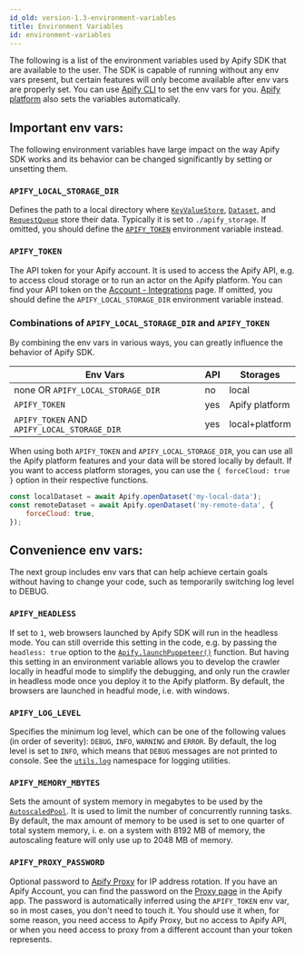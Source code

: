 ```yaml
---
id_old: version-1.3-environment-variables
title: Environment Variables
id: environment-variables
---
```


The following is a list of the environment variables used by Apify SDK that are available to the user.
The SDK is capable of running without any env vars present, but certain features will only become available
after env vars are properly set. You can use [Apify CLI](https://github.com/apify/apify-cli)
to set the env vars for you. [Apify platform](../guides/apify-platform) also sets the variables automatically.

## Important env vars:

The following environment variables have large impact on the way Apify SDK works and its behavior
can be changed significantly by setting or unsetting them.

### `APIFY_LOCAL_STORAGE_DIR`

Defines the path to a local directory where [`KeyValueStore`](../api/key-value-store),
[`Dataset`](../api/dataset), and [`RequestQueue`](../api/request-queue) store their data.
Typically it is set to `./apify_storage`. If omitted, you should define the [`APIFY_TOKEN`](#apify_token)
environment variable instead.

### `APIFY_TOKEN`

The API token for your Apify account. It is used to access the Apify API, e.g. to access cloud storage
or to run an actor on the Apify platform. You can find your API token on the
[Account - Integrations](https://my.apify.com/account#/integrations) page. If omitted,
you should define the `APIFY_LOCAL_STORAGE_DIR` environment variable instead.

### Combinations of `APIFY_LOCAL_STORAGE_DIR` and `APIFY_TOKEN`

By combining the env vars in various ways, you can greatly influence the behavior of Apify SDK.

| Env Vars                                    | API | Storages       |
| ------------------------------------------- | --- | -------------- |
| none OR `APIFY_LOCAL_STORAGE_DIR`           | no  | local          |
| `APIFY_TOKEN`                               | yes | Apify platform |
| `APIFY_TOKEN` AND `APIFY_LOCAL_STORAGE_DIR` | yes | local+platform |

When using both `APIFY_TOKEN` and `APIFY_LOCAL_STORAGE_DIR`, you can use all the Apify platform
features and your data will be stored locally by default. If you want to access platform storages,
you can use the `{ forceCloud: true }` option in their respective functions.

```js
const localDataset = await Apify.openDataset('my-local-data');
const remoteDataset = await Apify.openDataset('my-remote-data', {
    forceCloud: true,
});
```

## Convenience env vars:

The next group includes env vars that can help achieve certain goals without having to change
your code, such as temporarily switching log level to DEBUG.

### `APIFY_HEADLESS`

If set to `1`, web browsers launched by Apify SDK will run in the headless mode. You can still override
this setting in the code, e.g. by passing the `headless: true` option to the
[`Apify.launchPuppeteer()`](../api/apify#launchpuppeteer) function. But having this setting
in an environment variable allows you to develop the crawler locally in headful mode to simplify the debugging,
and only run the crawler in headless mode once you deploy it to the Apify platform. By default, the browsers
are launched in headful mode, i.e. with windows.

### `APIFY_LOG_LEVEL`

Specifies the minimum log level, which can be one of the following values (in order of severity):
`DEBUG`, `INFO`, `WARNING` and `ERROR`. By default, the log level is set to `INFO`,
which means that `DEBUG` messages are not printed to console. See the [`utils.log`](../api/log)
namespace for logging utilities.

### `APIFY_MEMORY_MBYTES`

Sets the amount of system memory in megabytes to be used by the [`AutoscaledPool`](../api/autoscaled-pool).
It is used to limit the number of concurrently running tasks. By default, the max amount of memory
to be used is set to one quarter of total system memory, i. e. on a system with 8192 MB of memory,
the autoscaling feature will only use up to 2048 MB of memory.

### `APIFY_PROXY_PASSWORD`

Optional password to [Apify Proxy](https://docs.apify.com/proxy) for IP address rotation.
If you have an Apify Account, you can find the password on the [Proxy page](https://my.apify.com/proxy)
in the Apify app. The password is automatically inferred using the `APIFY_TOKEN` env var,
so in most cases, you don't need to touch it. You should use it when, for some reason,
you need access to Apify Proxy, but no access to Apify API, or when you need access to
proxy from a different account than your token represents.
